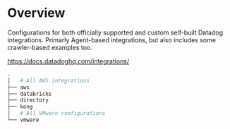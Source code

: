 # Overview

Configurations for both officially supported and custom self-built Datadog integrations. Primarly Agent-based integrations, but also includes some crawler-based examples too.

https://docs.datadoghq.com/integrations/

```bash
.
│   # All AWS integrations
├── aws
├── databricks
├── directory
├── kong
│   # All VMware configurations
└── vmware
```
